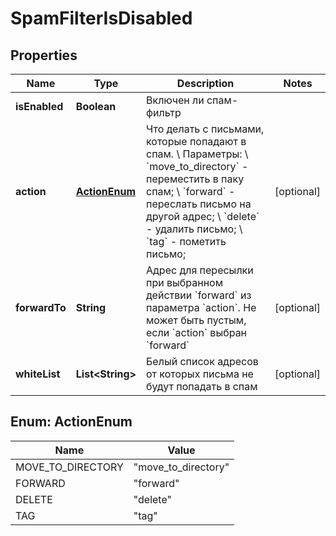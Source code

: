 

# SpamFilterIsDisabled


## Properties

| Name | Type | Description | Notes |
|------------ | ------------- | ------------- | -------------|
|**isEnabled** | **Boolean** | Включен ли спам-фильтр |  |
|**action** | [**ActionEnum**](#ActionEnum) | Что делать с письмами, которые попадают в спам. \\  Параметры: \\  &#x60;move_to_directory&#x60; - переместить в паку спам; \\  &#x60;forward&#x60; - переслать письмо на другой адрес; \\  &#x60;delete&#x60; - удалить письмо; \\  &#x60;tag&#x60; - пометить письмо; |  [optional] |
|**forwardTo** | **String** | Адрес для пересылки при выбранном действии &#x60;forward&#x60; из параметра &#x60;action&#x60;. Не может быть пустым, если &#x60;action&#x60; выбран &#x60;forward&#x60; |  [optional] |
|**whiteList** | **List&lt;String&gt;** | Белый список адресов от которых письма не будут попадать в спам |  [optional] |



## Enum: ActionEnum

| Name | Value |
|---- | -----|
| MOVE_TO_DIRECTORY | &quot;move_to_directory&quot; |
| FORWARD | &quot;forward&quot; |
| DELETE | &quot;delete&quot; |
| TAG | &quot;tag&quot; |



